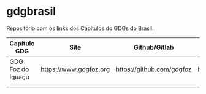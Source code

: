 # gdgbrasil
Repositório com os links dos Capítulos do GDGs do Brasil.

| Capítulo GDG      | Site                   | Github/Gitlab             | Twitter                     | Instagram                         | Facebook | Youtube                                                  | TikTok | Outros |
|-------------------|------------------------|---------------------------|-----------------------------|-----------------------------------|----------|----------------------------------------------------------|--------|--------|
| GDG Foz do Iguaçu | https://www.gdgfoz.org | https://github.com/gdgfoz | https://twitter.com/gdgfoz/ | https://www.instagram.com/gdgfoz/ |          | https://www.youtube.com/c/GDGFozdoIgua%C3%A7u |        |        |
|                   |                        |                           |                             |                                   |          |                                                          |        |        |
|                   |                        |                           |                             |                                   |          |                                                          |        |        |

